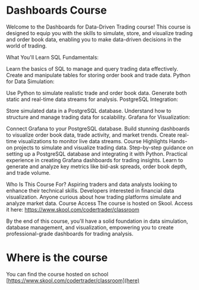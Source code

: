 # Dashboards Course
Welcome to the Dashboards for Data-Driven Trading course! This course is designed to equip you with the skills to simulate, store, and visualize trading and order book data, enabling you to make data-driven decisions in the world of trading.

What You'll Learn
SQL Fundamentals:

Learn the basics of SQL to manage and query trading data effectively.
Create and manipulate tables for storing order book and trade data.
Python for Data Simulation:

Use Python to simulate realistic trade and order book data.
Generate both static and real-time data streams for analysis.
PostgreSQL Integration:

Store simulated data in a PostgreSQL database.
Understand how to structure and manage trading data for scalability.
Grafana for Visualization:

Connect Grafana to your PostgreSQL database.
Build stunning dashboards to visualize order book data, trade activity, and market trends.
Create real-time visualizations to monitor live data streams.
Course Highlights
Hands-on projects to simulate and visualize trading data.
Step-by-step guidance on setting up a PostgreSQL database and integrating it with Python.
Practical experience in creating Grafana dashboards for trading insights.
Learn to generate and analyze key metrics like bid-ask spreads, order book depth, and trade volume.

Who Is This Course For?
Aspiring traders and data analysts looking to enhance their technical skills.
Developers interested in financial data visualization.
Anyone curious about how trading platforms simulate and analyze market data.
Course Access
The course is hosted on Skool.
Access it here: https://www.skool.com/codertrader/classroom

By the end of this course, you'll have a solid foundation in data simulation, database management, and visualization, empowering you to create professional-grade dashboards for trading analysis.

# Where is the course
You can find the course hosted on school
[https://www.skool.com/codertrader/classroom](here)
